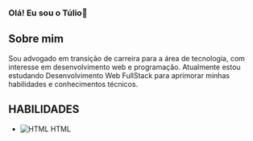 ### Olá! Eu sou o Túlio👋
## Sobre mim

Sou advogado em transição de carreira para a área de tecnologia, com interesse em desenvolvimento web e programação. Atualmente estou estudando Desenvolvimento Web FullStack para aprimorar minhas habilidades e conhecimentos técnicos.

## HABILIDADES

- ![HTML]([[[caminho/para/sua/imagem/html.png](https://www.google.com/search?q=simbolo+HTML&sxsrf=APwXEdez3-P-ppSK6tJmj9V_LdS3P0mIzw:1680963829687&source=lnms&tbm=isch&sa=X&ved=2ahUKEwjfkcufvpr-AhWsq5UCHUPaBXUQ_AUoAXoECAEQAw&biw=1920&bih=968&dpr=1#imgrc=Dok8zXrc1xqegM)](https://www.google.com/search?q=LOGO+HTML&tbm=isch&ved=2ahUKEwjC7qegvpr-AhXkp5UCHZcWAZMQ2-cCegQIABAA&oq=LOGO+HTML&gs_lcp=CgNpbWcQAzIFCAAQgAQyBQgAEIAEMgUIABCABDIFCAAQgAQyBAgAEB4yBAgAEB4yBAgAEB4yBAgAEB4yBAgAEB4yBAgAEB46BAgjECc6BwgAEBgQgAQ6CQgAEBgQgAQQCjoICAAQgAQQsQM6BwgAEIoFEEM6CggAEIoFELEDEENQoQhYhxtgvhxoAHAAeACAAY8BiAGnCpIBBDAuMTCYAQCgAQGqAQtnd3Mtd2l6LWltZ8ABAQ&sclient=img&ei=93gxZIKXDOTP1sQPl62EmAk&bih=968&biw=1920#imgrc=UUk-McA-9PlavM)](https://www.google.com/search?hl=pt-BR&sxsrf=APwXEdfITKI7S1xFf4pt0XNw0mFQjbpj3g:1680963984883&q=LOGO+HTML&tbm=isch&chips=q:logo+html,online_chips:html5+logo:Yt3muwz86hA%3D&usg=AI4_-kRWW0E_1DWWByu3C0sLj785jP-xfw&sa=X&ved=2ahUKEwiaxMvpvpr-AhUugpUCHdxWBysQgIoDKAF6BAgSEBY&biw=1920&bih=968&dpr=1#imgrc=UUk-McA-9PlavM)) HTML
